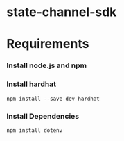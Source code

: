 # state-channel-sdk

# Requirements

### Install node.js and npm

### Install hardhat

`npm install --save-dev hardhat`

### Install Dependencies

`npm install dotenv`

